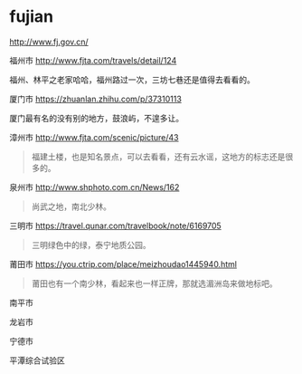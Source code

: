 # fujian

http://www.fj.gov.cn/

福州市 http://www.fjta.com/travels/detail/124

福州、林平之老家哈哈，福州路过一次，三坊七巷还是值得去看看的。

厦门市 https://zhuanlan.zhihu.com/p/37310113

厦门最有名的没有别的地方，鼓浪屿，不遑多让。

漳州市 http://www.fjta.com/scenic/picture/43

> 福建土楼，也是知名景点，可以去看看，还有云水谣，这地方的标志还是很多的。

泉州市 http://www.shphoto.com.cn/News/162

> 尚武之地，南北少林。

三明市 https://travel.qunar.com/travelbook/note/6169705

> 三明绿色中的绿，泰宁地质公园。

莆田市 https://you.ctrip.com/place/meizhoudao1445940.html

> 莆田也有一个南少林，看起来也一样正牌，那就选湄洲岛来做地标吧。

南平市

龙岩市

宁德市

平潭综合试验区